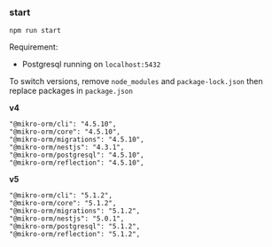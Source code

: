 ### start

```npm run start```

Requirement:

- Postgresql running on `localhost:5432`

To switch versions, remove `node_modules` and `package-lock.json`
then replace packages in `package.json`

**v4**
```
"@mikro-orm/cli": "4.5.10",
"@mikro-orm/core": "4.5.10",
"@mikro-orm/migrations": "4.5.10",
"@mikro-orm/nestjs": "4.3.1",
"@mikro-orm/postgresql": "4.5.10",
"@mikro-orm/reflection": "4.5.10",
```

**v5**
```
"@mikro-orm/cli": "5.1.2",
"@mikro-orm/core": "5.1.2",
"@mikro-orm/migrations": "5.1.2",
"@mikro-orm/nestjs": "5.0.1",
"@mikro-orm/postgresql": "5.1.2",
"@mikro-orm/reflection": "5.1.2",
```